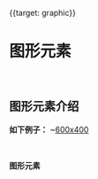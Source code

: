 
{{target: graphic}}

# 图形元素





<br>
<h2>图形元素介绍</h2>


**如下例子：**
~[600x400](${galleryViewPath}doc-example/scatter-dataZoom-all&edit=1&reset=1)

<br>


**图形元素**


